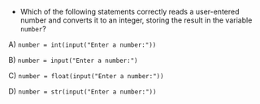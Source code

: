 - Which of the following statements correctly reads a user-entered number and converts it to an integer, storing the result in the variable `number`?

A) `number = int(input("Enter a number:"))`

B) `number = input("Enter a number:")`

C) `number = float(input("Enter a number:"))`

D) `number = str(input("Enter a number:"))`

<!-- Answer: A) -->